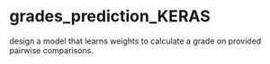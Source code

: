 # grades_prediction_KERAS
design a model that learns weights to calculate a grade on provided pairwise comparisons.
